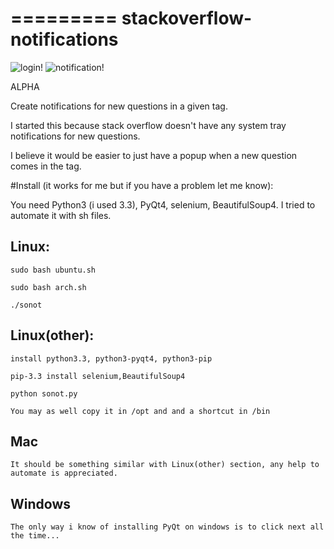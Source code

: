 =========
stackoverflow-notifications
=========

![login!](https://raw.github.com/papaloizouc/stackoverflow-notifications/master/doc/login.png "login")
![notification!](https://raw.github.com/papaloizouc/stackoverflow-notifications/master/doc/sonot.png "notification")

ALPHA

Create notifications for new questions in a given tag.

I started this because stack overflow doesn't have any system tray notifications for new questions.

I believe it would be easier to just have a popup when a new question comes in the tag.


#Install
(it works for me but if you have a problem let me know):

You need Python3 (i used 3.3), PyQt4, selenium, BeautifulSoup4. I tried to automate it with sh files.

Linux:
---

    sudo bash ubuntu.sh

    sudo bash arch.sh

    ./sonot


Linux(other):
---

    install python3.3, python3-pyqt4, python3-pip

    pip-3.3 install selenium,BeautifulSoup4

    python sonot.py

    You may as well copy it in /opt and and a shortcut in /bin

Mac
---

    It should be something similar with Linux(other) section, any help to automate is appreciated.


Windows
---

    The only way i know of installing PyQt on windows is to click next all the time...